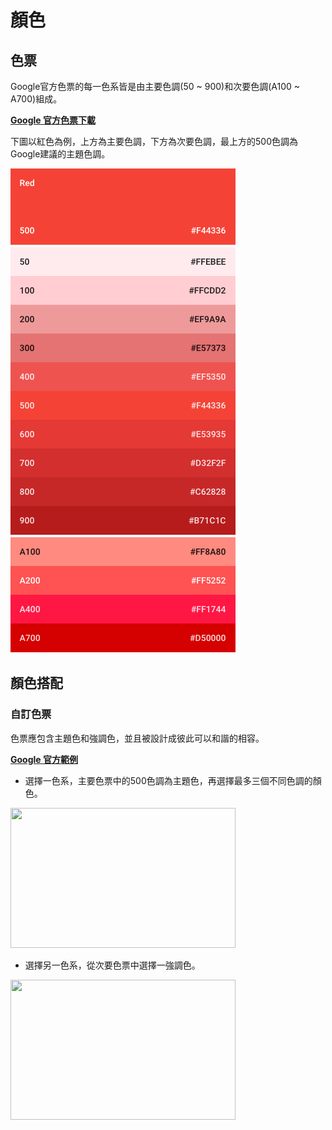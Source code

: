 # 顏色

## 色票
Google官方色票的每一色系皆是由主要色調(50 ~ 900)和次要色調(A100 ~ A700)組成。

[**Google 官方色票下載**](http://material-design.storage.googleapis.com/publish/material_v_4/material_ext_publish/0B0J8hsRkk91LSGx6b0w3WWpMQ1k/color_swatches.zip)

下圖以紅色為例，上方為主要色調，下方為次要色調，最上方的500色調為Google建議的主題色調。

<img src="../../../assets/color_plate_red.png" height="775" width="360">

## 顏色搭配
### 自訂色票
色票應包含主題色和強調色，並且被設計成彼此可以和諧的相容。

[**Google 官方範例**](http://developer.android.com/training/material/theme.html#ColorPalette)

* 選擇一色系，主要色票中的500色調為主題色，再選擇最多三個不同色調的顏色。
<img src="http://material-design.storage.googleapis.com/publish/material_v_4/material_ext_publish/0Bx4BSt6jniD7eDg3bGdRcy12Mm8/style_color_uiapplication_palette1.png" height="224" width="360">

* 選擇另一色系，從次要色票中選擇一強調色。<br>
<img src="http://material-design.storage.googleapis.com/publish/material_v_4/material_ext_publish/0Bx4BSt6jniD7NUJzYWNoVGp2SGc/style_color_uiapplication_palette2.png" height="224" width="360">

